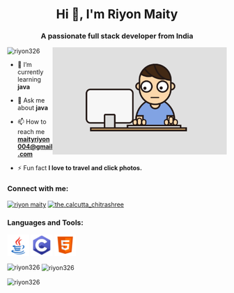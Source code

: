 <h1 align="center">Hi 👋, I'm Riyon Maity</h1>
<h3 align="center">A passionate full stack developer from India</h3>
 <img align="right" alt="coding"width="400" src="https://raw.githubusercontent.com/akndmr/akndmr/main/coding.gif"

<p align="left"> <img src="https://komarev.com/ghpvc/?username=riyon326&label=Profile%20views&color=0e75b6&style=flat" alt="riyon326" /> </p>

- 🌱 I’m currently learning **java**

- 💬 Ask me about **java**

- 📫 How to reach me **maityriyon004@gmail.com**

- ⚡ Fun fact **I love to travel and click photos.**

<h3 align="left">Connect with me:</h3>
<p align="left">
<a href="https://linkedin.com/in/Riyon Maity" target="blank"><img align="center" src="https://raw.githubusercontent.com/rahuldkjain/github-profile-readme-generator/master/src/images/icons/Social/linked-in-alt.svg" alt="riyon maity" height="30" width="40" /></a>
<a href="https://instagram.com/the.calcutta_chitrashree" target="blank"><img align="center" src="https://raw.githubusercontent.com/rahuldkjain/github-profile-readme-generator/master/src/images/icons/Social/instagram.svg" alt="the.calcutta_chitrashree" height="30" width="40" /></a>
</p>

<h3 align="left">Languages and Tools:</h3>
<P align="left">
 <img src="java.png" alt="java-logo" width="50px" height="50px">
 <img src="c-programming.png" alt="c-logo" width="50px" height="50px">
  <img src="html.png" alt="html-logo" width="50px" height="50px">
</P>


<p><img align="left" src="https://github-readme-stats.vercel.app/api/top-langs?username=riyon326&show_icons=true&locale=en&layout=compact" alt="riyon326" /></p>

<p>&nbsp;<img align="center" src="https://github-readme-stats.vercel.app/api?username=riyon326&show_icons=true&locale=en" alt="riyon326" /></p>

<p><img align="center" src="https://github-readme-streak-stats.herokuapp.com/?user=riyon326&" alt="riyon326" /></p>
